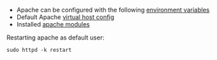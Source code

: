 * Apache can be configured with the following [environment variables](https://github.com/wodby/apache#environment-variables)
* Default Apache [virtual host config](https://github.com/wodby/apache/blob/master/templates/vhost.conf.tpl)
* Installed [apache modules](https://github.com/wodby/apache/blob/master/test/apache_modules) 

Restarting apache as default user:
```shell
sudo httpd -k restart
```
